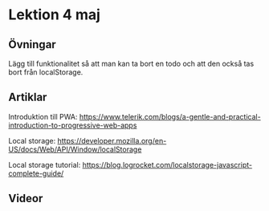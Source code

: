 # Lektion 4 maj

## Övningar

Lägg till funktionalitet så att man kan ta bort en todo och att den också tas bort från localStorage.

## Artiklar

Introduktion till PWA: https://www.telerik.com/blogs/a-gentle-and-practical-introduction-to-progressive-web-apps

Local storage: https://developer.mozilla.org/en-US/docs/Web/API/Window/localStorage

Local storage tutorial: https://blog.logrocket.com/localstorage-javascript-complete-guide/

## Videor